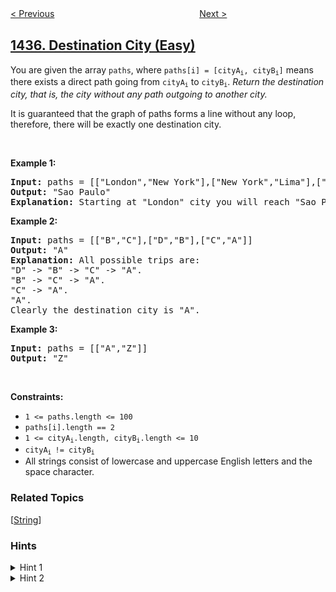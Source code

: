 <!--|This file generated by command(leetcode description); DO NOT EDIT.    |-->
<!--+----------------------------------------------------------------------+-->
<!--|@author    openset <openset.wang@gmail.com>                           |-->
<!--|@link      https://github.com/openset                                 |-->
<!--|@home      https://github.com/openset/leetcode                        |-->
<!--+----------------------------------------------------------------------+-->

[< Previous](../create-a-session-bar-chart "Create a Session Bar Chart")
　　　　　　　　　　　　　　　　
[Next >](../check-if-all-1s-are-at-least-length-k-places-away "Check If All 1's Are at Least Length K Places Away")

## [1436. Destination City (Easy)](https://leetcode.com/problems/destination-city "旅行终点站")

<p>You are given the array <code>paths</code>, where <code>paths[i] = [cityA<sub>i</sub>, cityB<sub>i</sub>]</code> means there&nbsp;exists a direct path going from <code>cityA<sub>i</sub></code> to <code>cityB<sub>i</sub></code>. <em>Return the destination city, that is, the city without any path outgoing to another city.</em></p>

<p>It is guaranteed that the graph of paths forms a line without any loop, therefore, there will be exactly one destination city.</p>

<p>&nbsp;</p>
<p><strong>Example 1:</strong></p>

<pre>
<strong>Input:</strong> paths = [[&quot;London&quot;,&quot;New York&quot;],[&quot;New York&quot;,&quot;Lima&quot;],[&quot;Lima&quot;,&quot;Sao Paulo&quot;]]
<strong>Output:</strong> &quot;Sao Paulo&quot; 
<strong>Explanation:</strong> Starting at &quot;London&quot; city you will reach &quot;Sao Paulo&quot; city which is the destination city. Your trip consist of: &quot;London&quot; -&gt; &quot;New York&quot; -&gt; &quot;Lima&quot; -&gt; &quot;Sao Paulo&quot;.
</pre>

<p><strong>Example 2:</strong></p>

<pre>
<strong>Input:</strong> paths = [[&quot;B&quot;,&quot;C&quot;],[&quot;D&quot;,&quot;B&quot;],[&quot;C&quot;,&quot;A&quot;]]
<strong>Output:</strong> &quot;A&quot;
<strong>Explanation:</strong> All possible trips are:&nbsp;
&quot;D&quot; -&gt; &quot;B&quot; -&gt; &quot;C&quot; -&gt; &quot;A&quot;.&nbsp;
&quot;B&quot; -&gt; &quot;C&quot; -&gt; &quot;A&quot;.&nbsp;
&quot;C&quot; -&gt; &quot;A&quot;.&nbsp;
&quot;A&quot;.&nbsp;
Clearly the destination city is &quot;A&quot;.
</pre>

<p><strong>Example 3:</strong></p>

<pre>
<strong>Input:</strong> paths = [[&quot;A&quot;,&quot;Z&quot;]]
<strong>Output:</strong> &quot;Z&quot;
</pre>

<p>&nbsp;</p>
<p><strong>Constraints:</strong></p>

<ul>
	<li><code>1 &lt;= paths.length &lt;= 100</code></li>
	<li><code>paths[i].length == 2</code></li>
	<li><code>1 &lt;=&nbsp;cityA<sub>i</sub>.length,&nbsp;cityB<sub>i</sub>.length &lt;= 10</code></li>
	<li><code>cityA<sub>i&nbsp;</sub><font face="monospace">!=&nbsp;</font>cityB<sub>i</sub></code></li>
	<li>All strings&nbsp;consist of lowercase and uppercase English letters and the space character.</li>
</ul>

### Related Topics
  [[String](../../tag/string/README.md)]

### Hints
<details>
<summary>Hint 1</summary>
Start in any city and use the path to move to the next city.
</details>

<details>
<summary>Hint 2</summary>
Eventually, you will reach a city with no path outgoing, this is the destination city.
</details>
